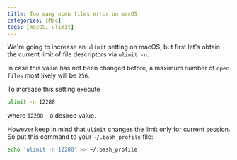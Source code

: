 ```yaml
---
title: Too many open files error on macOS
categories: [Mac]
tags: [macOS, ulimit]
---
```


We're going to increase an `ulimit` setting on macOS, but first let's obtain the current limit of file descriptors via `ulimit -n`.

In case this value has not been changed before, a maximum number of `open files` most likely will be `256`.

To increase this setting execute 

```bash
ulimit -n 12288
```

where `12288` – a desired value.

However keep in mind that `ulimit` changes the limit only for current session. So put this command to your `~/.bash_profile` file:

```bash
echo 'ulimit -n 12288' >> ~/.bash_profile
```